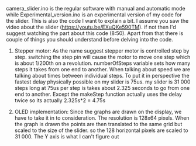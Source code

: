 camera_slider.ino is the regular software with manual and automatic mode while Experimental_version.ino is an experimental version of my code for the slider. This is also the code I want to explain a bit. I assume you saw the video about the slider (https://youtu.be/EXuQKe590TM). if not then I'd suggest watching the part about this code (8:50). Apart from that there is couple of things you should understand before delving into the code.

1. Stepper motor: As the name suggest stepper motor is controlled step by step. switching the step pin will cause the motor to move one step which is about 1/200th on a revolution. numberOfSteps variable sets how many steps it takes from one end to another. When talking about speed we are talking about times between individual steps. To put it in perspective the fastest delay physically possible on my slider is 75us. my slider is 31 000 steps long at 75us per step is takes about 2.325 seconds to go from one end to another. Except the makeStep function actually uses the delay twice so its actually 2.325s*2 = 4.75s

2. OLED implementation: Since the graphs are drawn on the display, we have to take it in to consideration. The resolution is 128x64 pixels. When the graph is drawn the points are then translated to the same grid but scaled to the size of the slider. so the 128 horizontal pixels are scaled to 31 000. The Y axis is what I can't figure out
